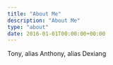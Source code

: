 ```yaml
---
title: "About Me"
description: "About Me"
type: "about"
date: 2016-01-01T00:00:00+00:00
---
```


Tony, alias Anthony, alias Dexiang